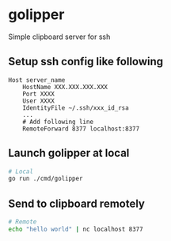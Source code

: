 # golipper
Simple clipboard server for ssh

## Setup ssh config like following

```
Host server_name
    HostName XXX.XXX.XXX.XXX
    Port XXXX
    User XXXX
    IdentityFile ~/.ssh/xxx_id_rsa
    ...
    # Add following line
    RemoteForward 8377 localhost:8377
```

## Launch golipper at local

```sh
# Local
go run ./cmd/golipper
```

## Send to clipboard remotely

```sh
# Remote
echo "hello world" | nc localhost 8377
```
